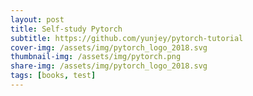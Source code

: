 ```yaml
---
layout: post
title: Self-study Pytorch
subtitle: https://github.com/yunjey/pytorch-tutorial
cover-img: /assets/img/pytorch_logo_2018.svg
thumbnail-img: /assets/img/pytorch.png
share-img: /assets/img/pytorch_logo_2018.svg
tags: [books, test]
---
```


